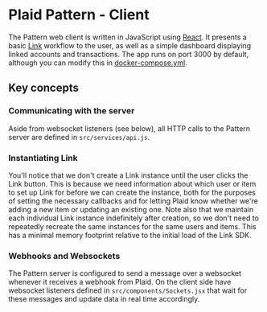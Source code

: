 # Plaid Pattern - Client

The Pattern web client is written in JavaScript using [React]. It presents a basic [Link][plaid-link] workflow to the user, as well as a simple dashboard displaying linked accounts and transactions. The app runs on port 3000 by default, although you can modify this in [docker-compose.yml](../docker-compose.yml).

## Key concepts

### Communicating with the server
Aside from websocket listeners (see below), all HTTP calls to the Pattern server are defined in `src/services/api.js`.

### Instantiating Link
You'll notice that we don't create a Link instance until the user clicks the Link button. This is because we need information about which user or item to set up Link for before we can create the instance, both for the purposes of setting the necessary callbacks and for letting Plaid know whether we're adding a new item or updating an existing one. Note also that we maintain each individual Link instance indefinitely after creation, so we don't need to repeatedly recreate the same instances for the same users and items. This has a minimal memory footprint relative to the initial load of the Link SDK.

### Webhooks and Websockets
The Pattern server is configured to send a message over a websocket whenever it receives a webhook from Plaid. On the client side have websocket listeners defined in `src/components/Sockets.jsx` that wait for these messages and update data in real time accordingly.

[cra]: https://github.com/facebook/create-react-app
[plaid-link]: https://plaid.com/docs/#integrating-with-link
[react]: https://reactjs.org/
